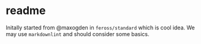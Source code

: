 # readme
Initally started from @maxogden in `feross/standard` which is cool idea. We may use `markdownlint` and should consider some basics.
